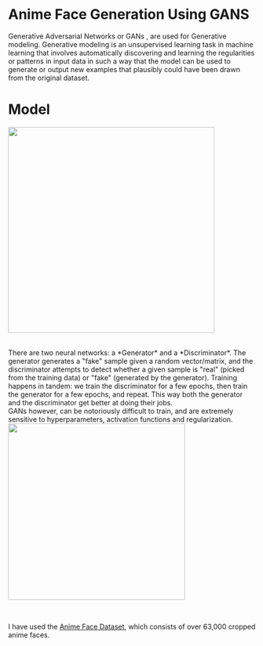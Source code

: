 # Anime Face Generation Using GANS
Generative Adversarial Networks or GANs , are used for Generative modeling.
Generative modeling is an unsupervised learning task in machine learning that involves automatically discovering and learning the regularities or patterns in input data in such a way that the model can be used to generate or output new examples that plausibly could have been drawn from the original dataset.
<br>
# Model
<img src="https://i.imgur.com/6NMdO9u.png" style="width:420px; margin-bottom:32px"/>
<br>
There are two neural networks: a *Generator* and a *Discriminator*. The generator generates a "fake" sample given a random vector/matrix, and the discriminator attempts to detect whether a given sample is "real" (picked from the training data) or "fake" (generated by the generator). Training happens in tandem: we train the discriminator for a few epochs, then train the generator for a few epochs, and repeat. This way both the generator and the discriminator get better at doing their jobs. 
<br>
GANs however, can be notoriously difficult to train, and are extremely sensitive to hyperparameters, activation functions and regularization. 

<img src="https://i.imgur.com/NaKtJs0.png" style="width:360px; margin-bottom:32px"/>

I have used the [Anime Face Dataset](https://github.com/Mckinsey666/Anime-Face-Dataset), which consists of over 63,000 cropped anime faces.
